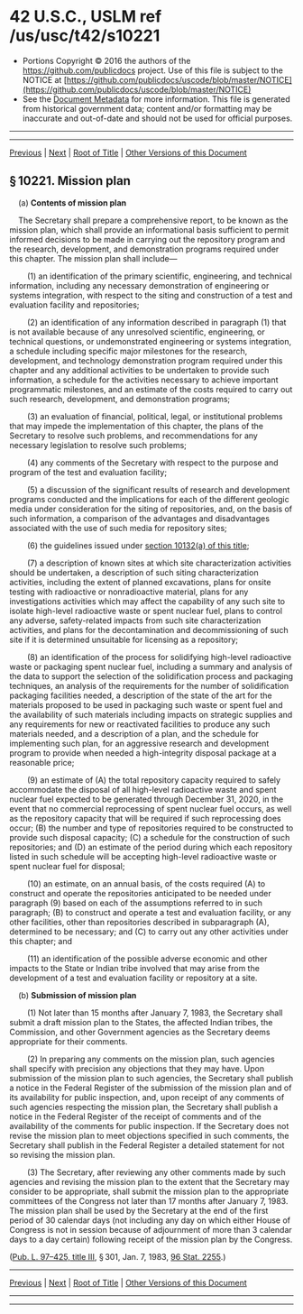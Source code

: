 ---
---

# 42 U.S.C., USLM ref /us/usc/t42/s10221

* Portions Copyright © 2016 the authors of the https://github.com/publicdocs project.
  Use of this file is subject to the NOTICE at [https://github.com/publicdocs/uscode/blob/master/NOTICE](https://github.com/publicdocs/uscode/blob/master/NOTICE)
* See the [Document Metadata](././../../../../..//README.md) for more information.
  This file is generated from historical government data; content and/or formatting may be inaccurate and out-of-date and should not be used for official purposes.

----------
----------

[Previous](./../../../../..//us/usc/t42/ch108/schIII/m__us_usc_t42_ch108_schIII.md) | [Next](./../../../../..//us/usc/t42/ch108/schIII/m__us_usc_t42_s10222.md) | [Root of Title](./../../../../../) | [Other Versions of this Document](https://publicdocs.github.io/go/links?ns=uslm&ref=%2Fus%2Fusc%2Ft42%2Fs10221)

## § 10221. Mission plan

    (a) __Contents of mission plan__ 

    The Secretary shall prepare a comprehensive report, to be known as the mission plan, which shall provide an informational basis sufficient to permit informed decisions to be made in carrying out the repository program and the research, development, and demonstration programs required under this chapter. The mission plan shall include—

        (1) an identification of the primary scientific, engineering, and technical information, including any necessary demonstration of engineering or systems integration, with respect to the siting and construction of a test and evaluation facility and repositories;

        (2) an identification of any information described in paragraph (1) that is not available because of any unresolved scientific, engineering, or technical questions, or undemonstrated engineering or systems integration, a schedule including specific major milestones for the research, development, and technology demonstration program required under this chapter and any additional activities to be undertaken to provide such information, a schedule for the activities necessary to achieve important programmatic milestones, and an estimate of the costs required to carry out such research, development, and demonstration programs;

        (3) an evaluation of financial, political, legal, or institutional problems that may impede the implementation of this chapter, the plans of the Secretary to resolve such problems, and recommendations for any necessary legislation to resolve such problems;

        (4) any comments of the Secretary with respect to the purpose and program of the test and evaluation facility;

        (5) a discussion of the significant results of research and development programs conducted and the implications for each of the different geologic media under consideration for the siting of repositories, and, on the basis of such information, a comparison of the advantages and disadvantages associated with the use of such media for repository sites;

        (6) the guidelines issued under [section 10132(a) of this title][/us/usc/t42/s10132/a];

        (7) a description of known sites at which site characterization activities should be undertaken, a description of such siting characterization activities, including the extent of planned excavations, plans for onsite testing with radioactive or nonradioactive material, plans for any investigations activities which may affect the capability of any such site to isolate high-level radioactive waste or spent nuclear fuel, plans to control any adverse, safety-related impacts from such site characterization activities, and plans for the decontamination and decommissioning of such site if it is determined unsuitable for licensing as a repository;

        (8) an identification of the process for solidifying high-level radioactive waste or packaging spent nuclear fuel, including a summary and analysis of the data to support the selection of the solidification process and packaging techniques, an analysis of the requirements for the number of solidification packaging facilities needed, a description of the state of the art for the materials proposed to be used in packaging such waste or spent fuel and the availability of such materials including impacts on strategic supplies and any requirements for new or reactivated facilities to produce any such materials needed, and a description of a plan, and the schedule for implementing such plan, for an aggressive research and development program to provide when needed a high-integrity disposal package at a reasonable price;

        (9) an estimate of (A) the total repository capacity required to safely accommodate the disposal of all high-level radioactive waste and spent nuclear fuel expected to be generated through December 31, 2020, in the event that no commercial reprocessing of spent nuclear fuel occurs, as well as the repository capacity that will be required if such reprocessing does occur; (B) the number and type of repositories required to be constructed to provide such disposal capacity; (C) a schedule for the construction of such repositories; and (D) an estimate of the period during which each repository listed in such schedule will be accepting high-level radioactive waste or spent nuclear fuel for disposal;

        (10) an estimate, on an annual basis, of the costs required (A) to construct and operate the repositories anticipated to be needed under paragraph (9) based on each of the assumptions referred to in such paragraph; (B) to construct and operate a test and evaluation facility, or any other facilities, other than repositories described in subparagraph (A), determined to be necessary; and (C) to carry out any other activities under this chapter; and

        (11) an identification of the possible adverse economic and other impacts to the State or Indian tribe involved that may arise from the development of a test and evaluation facility or repository at a site.

    (b) __Submission of mission plan__ 

        (1) Not later than 15 months after January 7, 1983, the Secretary shall submit a draft mission plan to the States, the affected Indian tribes, the Commission, and other Government agencies as the Secretary deems appropriate for their comments.

        (2) In preparing any comments on the mission plan, such agencies shall specify with precision any objections that they may have. Upon submission of the mission plan to such agencies, the Secretary shall publish a notice in the Federal Register of the submission of the mission plan and of its availability for public inspection, and, upon receipt of any comments of such agencies respecting the mission plan, the Secretary shall publish a notice in the Federal Register of the receipt of comments and of the availability of the comments for public inspection. If the Secretary does not revise the mission plan to meet objections specified in such comments, the Secretary shall publish in the Federal Register a detailed statement for not so revising the mission plan.

        (3) The Secretary, after reviewing any other comments made by such agencies and revising the mission plan to the extent that the Secretary may consider to be appropriate, shall submit the mission plan to the appropriate committees of the Congress not later than 17 months after January 7, 1983. The mission plan shall be used by the Secretary at the end of the first period of 30 calendar days (not including any day on which either House of Congress is not in session because of adjournment of more than 3 calendar days to a day certain) following receipt of the mission plan by the Congress.

([Pub. L. 97–425, title III][/us/pl/97/425/tIII], § 301, Jan. 7, 1983, [96 Stat. 2255][/us/stat/96/2255].)

----------

[Previous](./../../../../..//us/usc/t42/ch108/schIII/m__us_usc_t42_ch108_schIII.md) | [Next](./../../../../..//us/usc/t42/ch108/schIII/m__us_usc_t42_s10222.md) | [Root of Title](./../../../../../) | [Other Versions of this Document](https://publicdocs.github.io/go/links?ns=uslm&ref=%2Fus%2Fusc%2Ft42%2Fs10221)

----------
----------

[/us/usc/t42/s10132/a]: https://publicdocs.github.io/go/links?ns=uslm&ref=%2Fus%2Fusc%2Ft42%2Fs10132%2Fa
[/us/pl/97/425/tIII]: https://publicdocs.github.io/go/links?ns=uslm&ref=%2Fus%2Fpl%2F97%2F425%2FtIII
[/us/stat/96/2255]: https://publicdocs.github.io/go/links?ns=uslm&ref=%2Fus%2Fstat%2F96%2F2255


